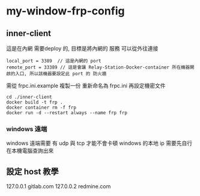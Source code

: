 # my-window-frp-config

## inner-client
這是在內網 需要deploy 的, 目標是將內網的 服務 可以從外往連接

```
local_port = 3389  // 這是內網的 port
remote_port = 33389 // 這是會讓 Relay-Station-Docker-container 所在機器開啟的入口, 所以該機器要設定此 port 的 防火牆
```

需從 frpc.ini.example 複製一份 重新命名為 frpc.ini
再設定機密文件

```
cd ./inner-client
docker build -t frp .
docker container rm -f frp
docker run -d --restart always --name frp frp
```
### windows 遠端
windows 遠端需要 有 udp 與 tcp 才能不會卡頓
windows 的本地 ip 需要先自行在本機電腦查詢出來





## 設定 host 教學

127.0.0.1 gitlab.com
127.0.0.2 redmine.com


